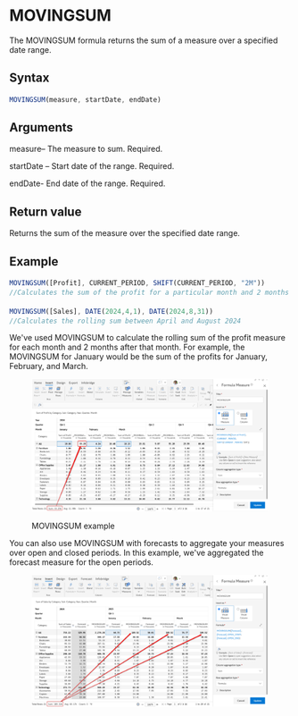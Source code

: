 # MOVINGSUM

The MOVINGSUM formula returns the sum of a measure over a specified date range.&#x20;

## Syntax

```javascript
MOVINGSUM(measure, startDate, endDate)
```

## Arguments

measure– The measure to sum. Required.

startDate – Start date of the range. Required.

endDate- End date of the range. Required.

## Return value

Returns the sum of the measure over the specified date range.

## Example

```javascript
MOVINGSUM([Profit], CURRENT_PERIOD, SHIFT(CURRENT_PERIOD, "2M"))
//Calculates the sum of the profit for a particular month and 2 months after it

MOVINGSUM([Sales], DATE(2024,4,1), DATE(2024,8,31))
//Calculates the rolling sum between April and August 2024 
```

We've used MOVINGSUM to calculate the rolling sum of the profit measure for each month and 2 months after that month. For example, the MOVINGSUM for January would be the sum of the profits for January, February, and March.

<figure><img src="../../.gitbook/assets/image (1) (1) (1) (1) (1) (1) (1) (1) (1) (1) (1).png" alt=""><figcaption><p>MOVINGSUM example</p></figcaption></figure>

You can also use MOVINGSUM with forecasts to aggregate your measures over open and closed periods. In this example, we've aggregated the forecast measure for the open periods.

<figure><img src="../../.gitbook/assets/image (1) (1) (1) (1) (1) (1) (1) (1) (1) (1) (1) (1).png" alt=""><figcaption></figcaption></figure>

